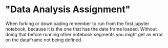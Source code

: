# "Data Analysis Assignment" 

When forking or downloading remember to run from the first jupyter notebook, because it is the one that has the data frame loaded. Without doing that before running other notebook segments you might get an error on the dataFrame not being defined.